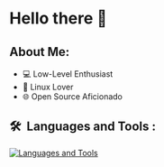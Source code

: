 # Hello there 👋

## About Me:
- 💻 Low-Level Enthusiast
- 🐧 Linux Lover
- 🌐 Open Source Aficionado

## 🛠 &nbsp;Languages and Tools :
[![Languages and Tools](https://skillicons.dev/icons?i=go,zig,rust,c,cpp,wasm,ts,js,php,symfony,lua,linux,docker,git,gitlab,github,azure,aws,redis,vim)](https://skillicons.dev)

